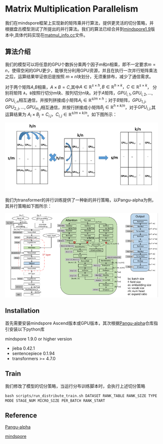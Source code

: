 # Matrix Multiplication Parallelism

我们在mindspore框架上实现新的矩阵乘并行算法，提供更灵活的切分策略，并根据盘古模型测试了所提出的并行算法。我们的算法已经合并到[mindspore1.9](https://github.com/mindspore-ai/mindspore.git)版本中,具体代码实现在[matmul_info.cc](https://github.com/mindspore-ai/mindspore/blob/r1.9/mindspore/ccsrc/frontend/parallel/ops_info/matmul_info.cc)文件。

## 算法介绍

我们的模型可以将任意的GPU个数拆分乘两个因子$m$和$n$相乘，即不一定要求$m=n$，使得空闲的GPU更少，能够充分利用GPU资源，并且在执行一次并行矩阵乘法之后，运算结果举证依旧是按照 $m \times n$块划分，无须重排布，减少了通信需求。

对于两个矩阵$A$,$B$相乘，$A\times B=C$,其中$A\in \mathbb{R}^{s \times h}, B\in \mathbb{R}^{h \times k}，C\in \mathbb{R}^{s \times k}$， 分别将矩阵 `A`，`B`按照行切分$m$块、按列切分$n$块。对于$A$矩阵，$GPU_{i,1},GPU_{i,2},...,GPU_{i,n}$相互通信，并按列拼接成小矩阵$A_i\in \mathbb{R}^{s/m \times h }$；对于$B$矩阵，$GPU_{1,j},GPU_{2,j},...,GPU_{m,j}$相互通信，并按行拼接成小矩阵$B_j\in \mathbb{R}^{h \times k/n }$，对于$GPU_{i,j}$,其运算结果为 $A_i \times B_j = C_{i.j}$，$C_{i,j}\in \mathbb{R}^{s/m \times k/n}$。如下图所示：

![1670469977985](image/README/1670469977985.png)

我们为transformer的并行训练提供了一种新的并行策略，以Pangu-alpha为例，其并行策略如下图所示：

![1670486295971](image/README/1670486295971.png)

## Installation

首先需要安装mindspore Ascend版本或GPU版本，其次根据[Pangu-alpha](https://gitee.com/mindspore/models.git)仓库指引安装以下python库

mindspore 1.9.0 or higher version

* jieba 0.42.1
* sentencepiece 0.1.94
* transformers >= 4.7.0

## Train

我们修改了模型的切分策略，当运行分布训练脚本时，会执行上述切分策略

```
bash scripts/run_distribute_train.sh DATASET RANK_TABLE RANK_SIZE TYPE MODE STAGE_NUM MICRO_SIZE PER_BATCH RANK_START
```

## Reference

[Pangu-alpha](https://gitee.com/mindspore/models.git)

[mindspore](https://github.com/mindspore-ai/mindspore.git)
